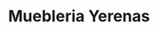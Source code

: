 ---
title: "Muebleria Yerenas"
url: /puerto-vallarta/muebleria-yerenas-simon-andrade/
shop: muebles
---